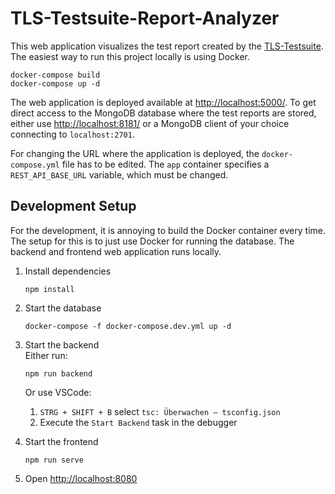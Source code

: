 # TLS-Testsuite-Report-Analyzer

This web application visualizes the test report created by the [TLS-Testsuite](https://github.com/RUB-NDS/TLS-Testsuite).  
The easiest way to run this project locally is using Docker.

```shell
docker-compose build
docker-compose up -d
```

The web application is deployed available at [http://localhost:5000/](http://localhost:5000/). To get direct access to the MongoDB database where the test reports are stored, either use [http://localhost:8181/](http://localhost:8181/) or a MongoDB client of your choice connecting to `localhost:2701`.

For changing the URL where the application is deployed, the `docker-compose.yml` file has to be edited. The `app` container specifies a `REST_API_BASE_URL` variable, which must be changed.


## Development Setup
For the development, it is annoying to build the Docker container every time. The setup for this is to just use Docker for running the database. The backend and frontend web application runs locally.

1. Install dependencies
    ```
    npm install
    ```

1. Start the database
    ```
    docker-compose -f docker-compose.dev.yml up -d
    ```

1. Start the backend  
    Either run:
    ```
    npm run backend
    ```

    Or use VSCode:
    1. `STRG + SHIFT + B` select `tsc: Überwachen – tsconfig.json`
    1. Execute the `Start Backend` task in the debugger

1. Start the frontend
    ```
    npm run serve
    ```

1. Open [http://localhost:8080](http://localhost:8080)